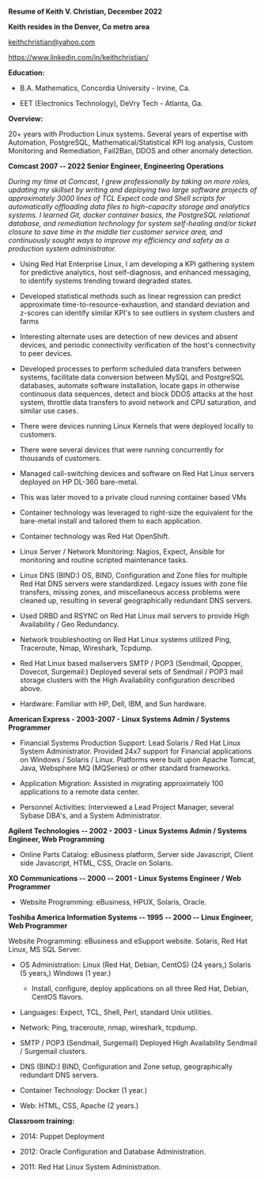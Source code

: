 **Resume of Keith V. Christian, December 2022**

**Keith resides in the Denver, Co metro area**

keithchristian@yahoo.com

https://www.linkedin.com/in/keithchristian/

**Education:**

-   B.A. Mathematics, Concordia University - Irvine, Ca.

-   EET (Electronics Technology), DeVry Tech - Atlanta, Ga.

**Overview:**

20+ years with Production Linux systems. Several years of expertise with Automation, PostgreSQL,
Mathematical/Statistical KPI log analysis, Custom Monitoring and Remediation, Fail2Ban, DDOS and
other anomaly detection.

**Comcast 2007 -- 2022 Senior Engineer, Engineering Operations**

*During my time at Comcast, I grew professionally by taking on more roles, updating my skillset by
writing and deploying two large software projects of approximately 3000 lines of TCL Expect code and
Shell scripts for automatically offloading data files to high-capacity storage and analytics
systems. I learned Git, docker container basics, the PostgreSQL relational database, and remediation
technology for system self-healing and/or ticket closure to save time in the middle tier customer
service area, and continuously sought ways to improve my efficiency and safety as a production
system administrator.*

-   Using Red Hat Enterprise Linux, I am developing a KPI gathering system for predictive analytics,
    host self-diagnosis, and enhanced messaging, to identify systems trending toward degraded
    states.

-   Developed statistical methods such as linear regression can predict approximate
    time-to-resource-exhaustion, and standard deviation and z-scores can identify similar KPI\'s to
    see outliers in system clusters and farms

-   Interesting alternate uses are detection of new devices and absent devices, and periodic
    connectivity verification of the host\'s connectivity to peer devices.

-   Developed processes to perform scheduled data transfers between systems, facilitate data
    conversion between MySQL and PostgreSQL databases, automate software installation, locate gaps
    in otherwise continuous data sequences, detect and block DDOS attacks at the host system,
    throttle data transfers to avoid network and CPU saturation, and similar use cases.

-   There were devices running Linux Kernels that were deployed locally to customers.

-   There were several devices that were running concurrently for thousands of customers.

-   Managed call-switching devices and software on Red Hat Linux servers deployed on HP DL-360
    bare-metal.

-   This was later moved to a private cloud running container based VMs

-   Container technology was leveraged to right-size the equivalent for the bare-metal install and
    tailored them to each application.

-   Container technology was Red Hat OpenShift.

-   Linux Server / Network Monitoring: Nagios, Expect, Ansible for monitoring and routine scripted
    maintenance tasks.

-   Linux DNS (BIND:) OS, BIND, Configuration and Zone files for multiple Red Hat DNS servers were
    standardized. Legacy issues with zone file transfers, missing zones, and miscellaneous access
    problems were cleaned up, resulting in several geographically redundant DNS servers.

-   Used DRBD and RSYNC on Red Hat Linux mail servers to provide High Availability / Geo Redundancy.

-   Network troubleshooting on Red Hat Linux systems utilized Ping, Traceroute, Nmap, Wireshark,
    Tcpdump.

-   Red Hat Linux based mailservers SMTP / POP3 (Sendmail, Qpopper, Dovecot, Surgemail:) Deployed
    several sets of Sendmail / POP3 mail storage clusters with the High Availability configuration
    described above.

-   Hardware: Familiar with HP, Dell, IBM, and Sun hardware.

**American Express - 2003-2007 - Linux Systems Admin / Systems Programmer**

-   Financial Systems Production Support: Lead Solaris / Red Hat Linux System Administrator.
    Provided 24x7 support for Financial applications on Windows / Solaris / Linux. Platforms were
    built upon Apache Tomcat, Java, Websphere MQ (MQSeries) or other standard frameworks.

-   Application Migration: Assisted in migrating approximately 100 applications to a remote data
    center.

-   Personnel Activities: Interviewed a Lead Project Manager, several Sybase DBA\'s, and a System
    Administrator.

**Agilent Technologies -- 2002 - 2003 - Linux Systems Admin / Systems Engineer, Web Programming**

-   Online Parts Catalog: eBusiness platform, Server side Javascript, Client side Javascript, HTML,
    CSS, Oracle on Solaris.

**XO Communications -- 2000 -- 2001 - Linux Systems Engineer / Web Programmer**

-   Website Programming: eBusiness, HPUX, Solaris, Oracle.

**Toshiba America Information Systems -- 1995 -- 2000 -- Linux Engineer, Web Programmer**

Website Programming: eBusiness and eSupport website. Solaris, Red Hat Linux, MS SQL Server.

-   OS Administration: Linux (Red Hat, Debian, CentOS) (24 years,) Solaris (5 years,) Windows (1
    year.)

    -   Install, configure, deploy applications on all three Red Hat, Debian, CentOS flavors.

-   Languages: Expect, TCL, Shell, Perl, standard Unix utilities.

-   Network: Ping, traceroute, nmap, wireshark, tcpdump.

-   SMTP / POP3 (Sendmail, Surgemail) Deployed High Availability Sendmail / Surgemail clusters.

-   DNS (BIND:) BIND, Configuration and Zone setup, geographically redundant DNS servers.

-   Container Technology: Docker (1 year.)

-   Web: HTML, CSS, Apache (2 years.)

**Classroom training:**

-   2014: Puppet Deployment

-   2012: Oracle Configuration and Database Administration.

-   2011: Red Hat Linux System Administration.

